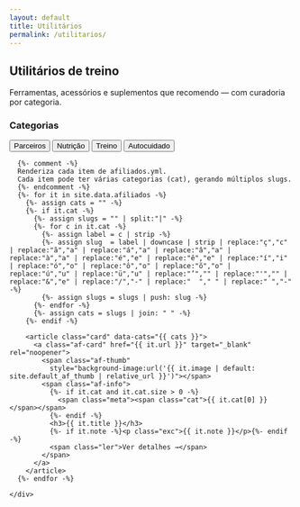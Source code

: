 ```yaml
---
layout: default
title: Utilitários
permalink: /utilitarios/
---
```


<section class="blog-header">
  <h1>Utilitários de treino</h1>
  <p>Ferramentas, acessórios e suplementos que recomendo — com curadoria por categoria.</p>
</section>

<div class="blog-layout">
  <!-- Lateral com filtros -->
  <aside class="blog-sidebar">
    <h3>Categorias</h3>
    <nav class="blog-filtros-vertical">
      <!-- Ordem fixa dos filtros -->
      <button data-filter="parceiros" class="on">Parceiros</button>
      <button data-filter="nutricao">Nutrição</button>
      <button data-filter="treino">Treino</button>
      <button data-filter="autocuidado">Autocuidado</button>
    </nav>
  </aside>

  <!-- Lista de utilitários -->
  <section class="blog-lista">
    <div class="cards">

      {%- comment -%}
      Renderiza cada item de afiliados.yml.
      Cada item pode ter várias categorias (cat), gerando múltiplos slugs.
      {%- endcomment -%}
      {%- for it in site.data.afiliados -%}
        {%- assign cats = "" -%}
        {%- if it.cat -%}
          {%- assign slugs = "" | split:"|" -%}
          {%- for c in it.cat -%}
            {%- assign label = c | strip -%}
            {%- assign slug  = label | downcase | strip | replace:"ç","c" | replace:"ã","a" | replace:"á","a" | replace:"â","a" | replace:"à","a" | replace:"é","e" | replace:"ê","e" | replace:"í","i" | replace:"ó","o" | replace:"ô","o" | replace:"õ","o" | replace:"ú","u" | replace:"ü","u" | replace:"’","" | replace:"'","" | replace:"&","e" | replace:"/","-" | replace:"  "," " | replace:" ","-" -%}
            {%- assign slugs = slugs | push: slug -%}
          {%- endfor -%}
          {%- assign cats = slugs | join: " " -%}
        {%- endif -%}

        <article class="card" data-cats="{{ cats }}">
          <a class="af-card" href="{{ it.url }}" target="_blank" rel="noopener">
            <span class="af-thumb"
              style="background-image:url('{{ it.image | default: site.default_af_thumb | relative_url }}')"></span>
            <span class="af-info">
              {%- if it.cat and it.cat.size > 0 -%}
                <span class="meta"><span class="cat">{{ it.cat[0] }}</span></span>
              {%- endif -%}
              <h3>{{ it.title }}</h3>
              {%- if it.note -%}<p class="exc">{{ it.note }}</p>{%- endif -%}
              <span class="ler">Ver detalhes →</span>
            </span>
          </a>
        </article>
      {%- endfor -%}

    </div>
  </section>
</div>

<!-- Filtro por categoria -->
<script>
(function(){
  const cards = Array.from(document.querySelectorAll('.card[data-cats]'));
  const btns  = Array.from(document.querySelectorAll('.blog-filtros-vertical [data-filter]'));

  function applyFilter(slug){
    const f = (slug || '').toLowerCase();
    cards.forEach(c=>{
      const cats = (c.dataset.cats || '').toLowerCase().split(' ').filter(Boolean);
      c.style.display = (!f || cats.includes(f)) ? '' : 'none';
    });
  }

  // clique nos botões
  btns.forEach(btn=>{
    btn.addEventListener('click', ()=>{
      btns.forEach(b=>b.classList.remove('on'));
      btn.classList.add('on');
      applyFilter(btn.dataset.filter);
    });
  });

  // filtro inicial: Parceiros
  const initial = 'parceiros';
  const startBtn = btns.find(b => (b.dataset.filter||'').toLowerCase() === initial);
  if (startBtn) {
    btns.forEach(b=>b.classList.remove('on'));
    startBtn.classList.add('on');
  }
  applyFilter(initial);
})();
</script>

<!-- Ajuste mobile: cards sem thumb (fica tudo como Nutrição) -->
<style>
/* Fallback imediato: esconde a thumb dos Parceiros em qualquer largura */
.card[data-cats*="parceiros"] .af-thumb{ display:none !important; }

/* Mobile/tablet: esconde a thumb de TODOS os cards */
@media (max-width: 900px){
  /* seletor bem específico para garantir que vença qualquer CSS anterior */
  .blog-lista .cards .card .af-card .af-thumb,
  .af-thumb{
    display:none !important;
  }
  .blog-lista .cards .card .af-card{
    gap:.6rem !important;
    align-items:flex-start !important;
  }
  .blog-lista .cards .card .af-info{
    width:100% !important;
  }
}
</style>

<!-- Padroniza cards no mobile: sem thumb e com conteúdo “cheio” -->
<style>
  /* Parceiros: já some a thumb em qualquer largura (mantém padrão que você gostou) */
  .card[data-cats*="parceiros"] .af-thumb{ display:none !important; }

  /* Mobile / tablet */
  @media (max-width: 900px){
    /* Esconde thumb de TODOS os cards */
    .af-thumb{ display:none !important; }

    /* Garante que o link ocupe toda a largura e aplique o padding interno */
    .card .af-card{
      display:block !important;
      width:100% !important;
      padding:1rem 1.2rem !important;
    }

    /* Remove qualquer lacuna, força o conteúdo a “encher” o card */
    .card{ padding:0 !important; }
    .card .af-info{ width:100% !important; }
  }
</style>

